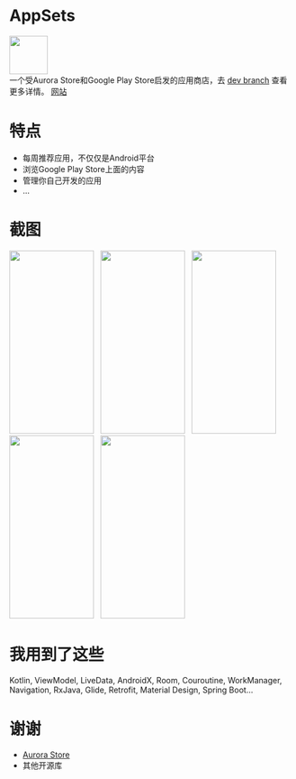# AppSets
<img src="https://i.loli.net/2020/04/30/kWQH2nTSPXVed4B.png" width="68" height="68"/><br>
一个受Aurora Store和Google Play Store启发的应用商店，去 <a href="https://github.com/Xucaiju/AppSets/tree/dev">dev branch</a> 查看更多详情。
<a href="http://49.234.61.225">网站</a>
# 特点
* 每周推荐应用，不仅仅是Android平台
* 浏览Google Play Store上面的内容
* 管理你自己开发的应用
* ...
# 截图
<img src="https://i.loli.net/2020/07/20/amhKkt8YETJSXd4.png" width="150" height="325"/>&nbsp;&nbsp;
<img src="https://i.loli.net/2020/07/20/K5hngo4s3q9bRwT.png" width="150" height="325"/>&nbsp;&nbsp;
<img src="https://i.loli.net/2020/07/20/eplMzXRnQgS8ZED.png" width="150" height="325"/>&nbsp;&nbsp;
<img src="https://i.loli.net/2020/07/20/izHlwcnjY9xPfpu.png" width="150" height="325"/>&nbsp;&nbsp;
<img src="https://i.loli.net/2020/07/20/3e1IpXHs2oa65wR.png" width="150" height="325"/>&nbsp;&nbsp;
# 我用到了这些
Kotlin, ViewModel, LiveData, AndroidX, Room, Couroutine, WorkManager, Navigation, RxJava, Glide, Retrofit, Material Design, Spring Boot...
# 谢谢
* <a href="https://gitlab.com/AuroraOSS">Aurora Store</a>
* 其他开源库

